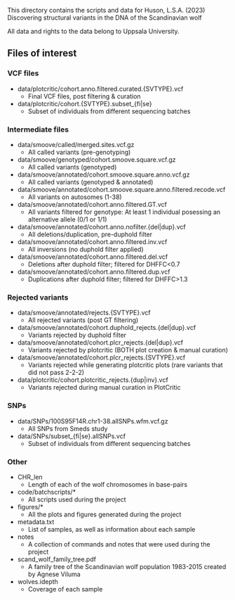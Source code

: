 This directory contains the scripts and data for
Huson, L.S.A. (2023) Discovering structural variants in the DNA of the Scandinavian wolf

All data and rights to the data belong to Uppsala University.


## Files of interest
### VCF files
- data/plotcritic/cohort.anno.filtered.curated.{SVTYPE}.vcf
    - Final VCF files, post filtering & curation
- data/plotcritic/cohort.{SVTYPE}.subset_{fi|se}
    - Subset of individuals from different sequencing batches  
### Intermediate files
- data/smoove/called/merged.sites.vcf.gz
    - All called variants (pre-genotyping)
- data/smoove/genotyped/cohort.smoove.square.vcf.gz
    - All called variants (genotyped)
- data/smoove/annotated/cohort.smoove.square.anno.vcf.gz
    - All called variants (genotyped & annotated)
- data/smoove/annotated/cohort.smoove.square.anno.filtered.recode.vcf
    - All variants on autosomes (1-38)
- data/smoove/annotated/cohort.anno.filtered.GT.vcf
    - All variants filtered for genotype: At least 1 individual posessing an alternative allele (0/1 or 1/1)
- data/smoove/annotated/cohort.anno.nofilter.{del|dup}.vcf
    - All deletions/duplication, pre-duphold filter
- data/smoove/annotated/cohort.anno.filtered.inv.vcf
    - All inversions (no duphold filter applied)
- data/smoove/annotated/cohort.anno.filtered.del.vcf
    - Deletions after duphold filter; filtered for DHFFC<0.7
- data/smoove/annotated/cohort.anno.filtered.dup.vcf
    - Duplications after duphold filter; filtered for DHFFC>1.3
### Rejected variants
- data/smoove/annotated/rejects.{SVTYPE}.vcf
    - All rejected variants (post GT filtering)
- data/smoove/annotated/cohort.duphold_rejects.{del|dup}.vcf
    - Variants rejected by duphold filter
- data/smoove/annotated/cohort.plcr_rejects.{del|dup}.vcf
    - Variants rejected by plotcritic (BOTH plot creation & manual curation)
- data/smoove/annotated/cohort.plcr_rejects.{SVTYPE}.vcf
    - Variants rejected while generating plotcritic plots (rare variants that did not pass 2-2-2)
- data/plotcritic/cohort.plotcritic_rejects.{dup|inv}.vcf
    - Variants rejected during manual curation in PlotCritic
### SNPs
- data/SNPs/100S95F14R.chr1-38.allSNPs.wfm.vcf.gz
    - All SNPs from Smeds study
- data/SNPs/subset_{fi|se}.allSNPs.vcf
    - Subset of individuals from different sequencing batches
### Other
- CHR_len
    - Length of each of the wolf chromosomes in base-pairs
- code/batchscripts/*
    - All scripts used during the project
- figures/*
    - All the plots and figures generated during the project
- metadata.txt
    - List of samples, as well as information about each sample
- notes
    - A collection of commands and notes that were used during the project
- scand_wolf_family_tree.pdf
    - A family tree of the Scandinavian wolf population 1983-2015 created by Agnese Viluma
- wolves.idepth
    - Coverage of each sample